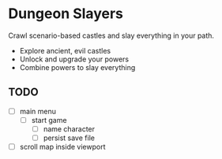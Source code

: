# Dungeon Slayers

Crawl scenario-based castles and slay everything in your path.

- Explore ancient, evil castles
- Unlock and upgrade your powers
- Combine powers to slay everything

## TODO
- [ ] main menu
    - [ ] start game
        - [ ] name character
        - [ ] persist save file
- [ ] scroll map inside viewport
